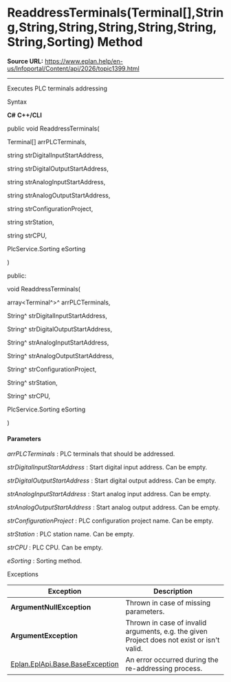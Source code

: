 # ReaddressTerminals(Terminal[],String,String,String,String,String,String,String,Sorting) Method

**Source URL:** https://www.eplan.help/en-us/Infoportal/Content/api/2026/topic1399.html

---

Executes PLC terminals addressing

Syntax

**C#**
**C++/CLI**


public void ReaddressTerminals( 

   Terminal[] arrPLCTerminals,

   string strDigitalInputStartAddress,

   string strDigitalOutputStartAddress,

   string strAnalogInputStartAddress,

   string strAnalogOutputStartAddress,

   string strConfigurationProject,

   string strStation,

   string strCPU,

   PlcService.Sorting eSorting

)

public:

void ReaddressTerminals( 

   array<Terminal^>^ arrPLCTerminals,

   String^ strDigitalInputStartAddress,

   String^ strDigitalOutputStartAddress,

   String^ strAnalogInputStartAddress,

   String^ strAnalogOutputStartAddress,

   String^ strConfigurationProject,

   String^ strStation,

   String^ strCPU,

   PlcService.Sorting eSorting

)


#### Parameters

*arrPLCTerminals*
:   PLC terminals that should be addressed.

*strDigitalInputStartAddress*
:   Start digital input address. Can be empty.

*strDigitalOutputStartAddress*
:   Start digital output address. Can be empty.

*strAnalogInputStartAddress*
:   Start analog input address. Can be empty.

*strAnalogOutputStartAddress*
:   Start analog output address. Can be empty.

*strConfigurationProject*
:   PLC configuration project name. Can be empty.

*strStation*
:   PLC station name. Can be empty.

*strCPU*
:   PLC CPU. Can be empty.

*eSorting*
:   Sorting method.

Exceptions

| Exception | Description |
| --- | --- |
| **ArgumentNullException** | Thrown in case of missing parameters. |
| **ArgumentException** | Thrown in case of invalid arguments, e.g. the given Project does not exist or isn't valid. |
| [Eplan.EplApi.Base.BaseException](Eplan.EplApi.Baseu~Eplan.EplApi.Base.BaseException.html) | An error occurred during the re-addressing process. |
